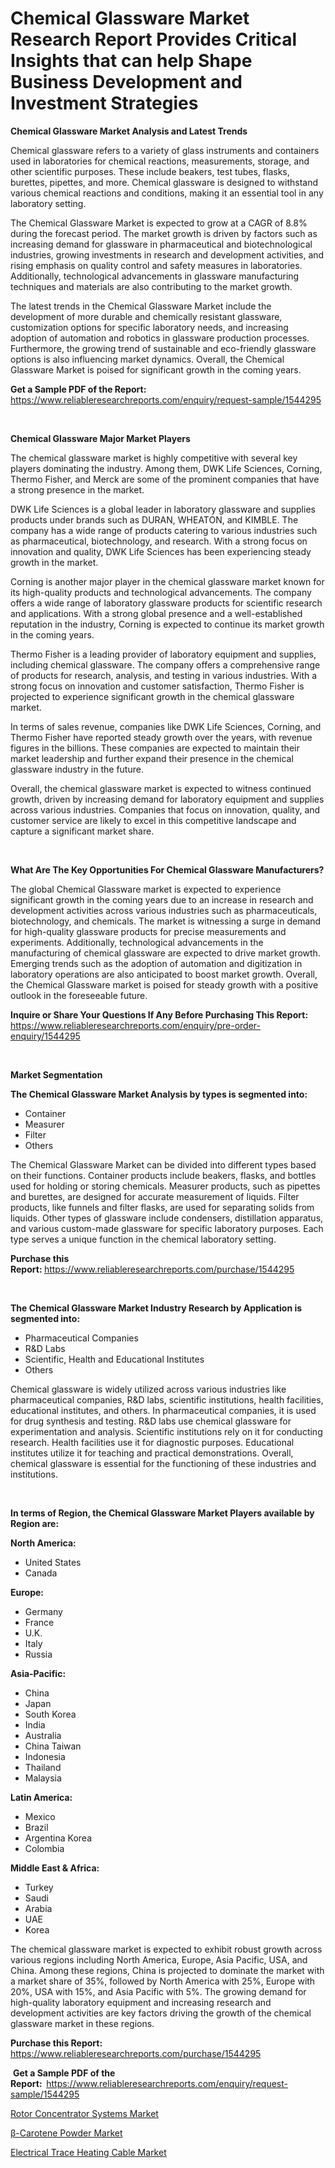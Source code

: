 <p><h1>Chemical Glassware Market Research Report Provides Critical Insights that can help Shape Business Development and Investment Strategies</h1></p><p><strong>Chemical Glassware Market Analysis and Latest Trends</strong></p>
<p><p>Chemical glassware refers to a variety of glass instruments and containers used in laboratories for chemical reactions, measurements, storage, and other scientific purposes. These include beakers, test tubes, flasks, burettes, pipettes, and more. Chemical glassware is designed to withstand various chemical reactions and conditions, making it an essential tool in any laboratory setting.</p><p>The Chemical Glassware Market is expected to grow at a CAGR of 8.8% during the forecast period. The market growth is driven by factors such as increasing demand for glassware in pharmaceutical and biotechnological industries, growing investments in research and development activities, and rising emphasis on quality control and safety measures in laboratories. Additionally, technological advancements in glassware manufacturing techniques and materials are also contributing to the market growth.</p><p>The latest trends in the Chemical Glassware Market include the development of more durable and chemically resistant glassware, customization options for specific laboratory needs, and increasing adoption of automation and robotics in glassware production processes. Furthermore, the growing trend of sustainable and eco-friendly glassware options is also influencing market dynamics. Overall, the Chemical Glassware Market is poised for significant growth in the coming years.</p></p>
<p><strong>Get a Sample PDF of the Report:&nbsp;</strong> <a href="https://www.reliableresearchreports.com/enquiry/request-sample/1544295">https://www.reliableresearchreports.com/enquiry/request-sample/1544295</a></p>
<p>&nbsp;</p>
<p><strong>Chemical Glassware Major Market Players</strong></p>
<p><p>The chemical glassware market is highly competitive with several key players dominating the industry. Among them, DWK Life Sciences, Corning, Thermo Fisher, and Merck are some of the prominent companies that have a strong presence in the market.</p><p>DWK Life Sciences is a global leader in laboratory glassware and supplies products under brands such as DURAN, WHEATON, and KIMBLE. The company has a wide range of products catering to various industries such as pharmaceutical, biotechnology, and research. With a strong focus on innovation and quality, DWK Life Sciences has been experiencing steady growth in the market.</p><p>Corning is another major player in the chemical glassware market known for its high-quality products and technological advancements. The company offers a wide range of laboratory glassware products for scientific research and applications. With a strong global presence and a well-established reputation in the industry, Corning is expected to continue its market growth in the coming years.</p><p>Thermo Fisher is a leading provider of laboratory equipment and supplies, including chemical glassware. The company offers a comprehensive range of products for research, analysis, and testing in various industries. With a strong focus on innovation and customer satisfaction, Thermo Fisher is projected to experience significant growth in the chemical glassware market.</p><p>In terms of sales revenue, companies like DWK Life Sciences, Corning, and Thermo Fisher have reported steady growth over the years, with revenue figures in the billions. These companies are expected to maintain their market leadership and further expand their presence in the chemical glassware industry in the future.</p><p>Overall, the chemical glassware market is expected to witness continued growth, driven by increasing demand for laboratory equipment and supplies across various industries. Companies that focus on innovation, quality, and customer service are likely to excel in this competitive landscape and capture a significant market share.</p></p>
<p>&nbsp;</p>
<p><strong>What Are The Key Opportunities For Chemical Glassware Manufacturers?</strong></p>
<p><p>The global Chemical Glassware market is expected to experience significant growth in the coming years due to an increase in research and development activities across various industries such as pharmaceuticals, biotechnology, and chemicals. The market is witnessing a surge in demand for high-quality glassware products for precise measurements and experiments. Additionally, technological advancements in the manufacturing of chemical glassware are expected to drive market growth. Emerging trends such as the adoption of automation and digitization in laboratory operations are also anticipated to boost market growth. Overall, the Chemical Glassware market is poised for steady growth with a positive outlook in the foreseeable future.</p></p>
<p><strong>Inquire or Share Your Questions If Any Before Purchasing This Report:</strong> <a href="https://www.reliableresearchreports.com/enquiry/pre-order-enquiry/1544295">https://www.reliableresearchreports.com/enquiry/pre-order-enquiry/1544295</a></p>
<p>&nbsp;</p>
<p><strong>Market Segmentation</strong></p>
<p><strong>The Chemical Glassware Market Analysis by types is segmented into:</strong></p>
<p><ul><li>Container</li><li>Measurer</li><li>Filter</li><li>Others</li></ul></p>
<p><p>The Chemical Glassware Market can be divided into different types based on their functions. Container products include beakers, flasks, and bottles used for holding or storing chemicals. Measurer products, such as pipettes and burettes, are designed for accurate measurement of liquids. Filter products, like funnels and filter flasks, are used for separating solids from liquids. Other types of glassware include condensers, distillation apparatus, and various custom-made glassware for specific laboratory purposes. Each type serves a unique function in the chemical laboratory setting.</p></p>
<p><strong>Purchase this Report:&nbsp;</strong><a href="https://www.reliableresearchreports.com/purchase/1544295">https://www.reliableresearchreports.com/purchase/1544295</a></p>
<p>&nbsp;</p>
<p><strong>The Chemical Glassware Market Industry Research by Application is segmented into:</strong></p>
<p><ul><li>Pharmaceutical Companies</li><li>R&D Labs</li><li>Scientific, Health and Educational Institutes</li><li>Others</li></ul></p>
<p><p>Chemical glassware is widely utilized across various industries like pharmaceutical companies, R&D labs, scientific institutions, health facilities, educational institutes, and others. In pharmaceutical companies, it is used for drug synthesis and testing. R&D labs use chemical glassware for experimentation and analysis. Scientific institutions rely on it for conducting research. Health facilities use it for diagnostic purposes. Educational institutes utilize it for teaching and practical demonstrations. Overall, chemical glassware is essential for the functioning of these industries and institutions.</p></p>
<p>&nbsp;</p>
<p><strong>In terms of Region, the Chemical Glassware Market Players available by Region are:</strong></p>
<p>
    <p> <strong> North America: </strong>
        <ul>
            <li>United States</li>
            <li>Canada</li>
        </ul>
        </p> 
    <p> <strong> Europe: </strong>
        <ul>
            <li>Germany</li>
            <li>France</li>
            <li>U.K.</li>
            <li>Italy</li>
            <li>Russia</li>
        </ul>
        </p> 
    <p> <strong> Asia-Pacific: </strong>
        <ul>
            <li>China</li>
            <li>Japan</li>
            <li>South Korea</li>
            <li>India</li>
            <li>Australia</li>
            <li>China Taiwan</li>
            <li>Indonesia</li>
            <li>Thailand</li>
            <li>Malaysia</li>
        </ul>
        </p> 
    <p> <strong> Latin America: </strong>
        <ul>
            <li>Mexico</li>
            <li>Brazil</li>
            <li>Argentina Korea</li>
            <li>Colombia</li>
        </ul>
        </p> 
    <p> <strong> Middle East & Africa: </strong>
        <ul>
            <li>Turkey</li>
            <li>Saudi</li>
            <li>Arabia</li>
            <li>UAE</li>
            <li>Korea</li>
        </ul>
    </p>
    </p>
<p><p>The chemical glassware market is expected to exhibit robust growth across various regions including North America, Europe, Asia Pacific, USA, and China. Among these regions, China is projected to dominate the market with a market share of 35%, followed by North America with 25%, Europe with 20%, USA with 15%, and Asia Pacific with 5%. The growing demand for high-quality laboratory equipment and increasing research and development activities are key factors driving the growth of the chemical glassware market in these regions.</p></p>
<p><strong>Purchase this Report: </strong><a href="https://www.reliableresearchreports.com/purchase/1544295">https://www.reliableresearchreports.com/purchase/1544295</a></p>
<p>&nbsp;<strong>Get a Sample PDF of the Report:&nbsp;&nbsp;</strong><a href="https://www.reliableresearchreports.com/enquiry/request-sample/1544295">https://www.reliableresearchreports.com/enquiry/request-sample/1544295</a></p>
<p><strong></strong></p>
<p><p><a href="https://view.publitas.com/reportprime-1/rotor-concentrator-systems-market-growth-market-trends-covid-19-impact-and-forecasts-for-period-from-2023-2030/">Rotor Concentrator Systems Market</a></p><p><a href="https://view.publitas.com/reportprime-1/b-carotene-powder-market-research-report-unlocks-analysis-on-the-market-financial-status-market-size-and-market-revenue-upto-2030/">β-Carotene Powder Market</a></p><p><a href="https://view.publitas.com/reportprime-1/insights-into-electrical-trace-heating-cable-market-size-analysing-market-share-trends-and-growth-from-2023-to-2030/">Electrical Trace Heating Cable Market</a></p></p>